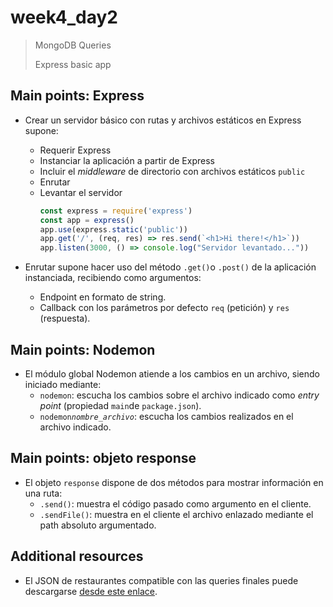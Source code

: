 # week4_day2

> MongoDB Queries
>
> Express basic app

## Main points: Express 

- Crear un servidor básico con rutas y archivos estáticos en Express supone:
  - Requerir Express
  - Instanciar la aplicación a partir de Express
  - Incluir el *middleware* de directorio con archivos estáticos `public`
  - Enrutar
  - Levantar el servidor
    ````javascript
    const express = require('express')
    const app = express()
    app.use(express.static('public'))
    app.get('/', (req, res) => res.send(`<h1>Hi there!</h1>`))
    app.listen(3000, () => console.log("Servidor levantado..."))
    ````
  
- Enrutar supone hacer uso del método `.get()`o `.post()` de la aplicación instanciada, recibiendo como argumentos:
  - Endpoint en formato de string.
  - Callback con los parámetros por defecto `req` (petición) y `res` (respuesta).
  
## Main points: Nodemon
- El módulo global Nodemon atiende a los cambios en un archivo, siendo iniciado mediante:
  - `nodemon`: escucha los cambios sobre el archivo indicado como *entry point* (propiedad `main`de `package.json`).
  - `nodemon`*`nombre_archivo`*: escucha los cambios realizados en el archivo indicado.
  
## Main points: objeto response
- El objeto `response` dispone de dos métodos para mostrar información en una ruta:
  - `.send()`: muestra el código pasado como argumento en el cliente.
  - `.sendFile()`: muestra en el cliente el archivo enlazado mediante el path absoluto argumentado.
  
## Additional resources
- El JSON de restaurantes compatible con las queries finales puede descargarse [desde este enlace](https://raw.githubusercontent.com/mongodb/docs-assets/primer-dataset/primer-dataset.json).

